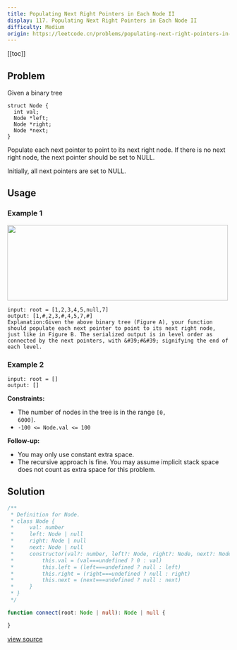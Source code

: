 ```yaml
---
title: Populating Next Right Pointers in Each Node II
display: 117. Populating Next Right Pointers in Each Node II
difficulty: Medium
origin: https://leetcode.cn/problems/populating-next-right-pointers-in-each-node-ii
---
```


[[toc]]

## Problem

Given a binary tree

```
struct Node {
  int val;
  Node *left;
  Node *right;
  Node *next;
}
```

Populate each next pointer to point to its next right node. If there is no next right node, the next pointer should be set to NULL.

Initially, all next pointers are set to NULL.

## Usage

### Example 1

<img alt="" src="https://assets.leetcode.com/uploads/2019/02/15/117_sample.png" style="width: 500px; height: 171px;" />

```
input: root = [1,2,3,4,5,null,7]
output: [1,#,2,3,#,4,5,7,#]
Explanation:Given the above binary tree (Figure A), your function should populate each next pointer to point to its next right node, just like in Figure B. The serialized output is in level order as connected by the next pointers, with &#39;#&#39; signifying the end of each level.
```

### Example 2

```
input: root = []
output: []
```


**Constraints:**

- The number of nodes in the tree is in the range <code>[0, 6000]</code>.
- <code>-100 &lt;= Node.val &lt;= 100</code>


**Follow-up:**

- You may only use constant extra space.
- The recursive approach is fine. You may assume implicit stack space does not count as extra space for this problem.


## Solution

```ts
/**
 * Definition for Node.
 * class Node {
 *     val: number
 *     left: Node | null
 *     right: Node | null
 *     next: Node | null
 *     constructor(val?: number, left?: Node, right?: Node, next?: Node) {
 *         this.val = (val===undefined ? 0 : val)
 *         this.left = (left===undefined ? null : left)
 *         this.right = (right===undefined ? null : right)
 *         this.next = (next===undefined ? null : next)
 *     }
 * }
 */

function connect(root: Node | null): Node | null {

}
```

[view source](https://leetcode.cn/problems/populating-next-right-pointers-in-each-node-ii)
